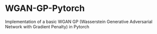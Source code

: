 # WGAN-GP-Pytorch
Implementation of a basic WGAN GP (Wasserstein Generative Adversarial Network with Gradient Penalty) in Pytorch
